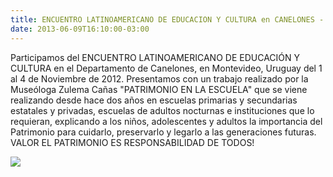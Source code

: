 ```yaml
---
title: ENCUENTRO LATINOAMERICANO DE EDUCACION Y CULTURA en CANELONES - URUGUAY
date: 2013-06-09T16:10:00-03:00
---
```


Participamos del ENCUENTRO LATINOAMERICANO DE EDUCACIÓN Y CULTURA en el Departamento de Canelones, en Montevideo, Uruguay del 1 al 4 de Noviembre de 2012. Presentamos con un trabajo realizado por la Museóloga Zulema Cañas "PATRIMONIO EN LA ESCUELA" que se viene realizando desde hace dos años en escuelas primarias y secundarias estatales y privadas, escuelas de adultos nocturnas e instituciones que lo requieran, explicando a los niños, adolescentes y adultos la importancia del Patrimonio para cuidarlo, preservarlo y legarlo a las generaciones futuras. VALOR EL PATRIMONIO ES RESPONSABILIDAD DE TODOS!



[![](https://blogger.googleusercontent.com/img/b/R29vZ2xl/AVvXsEjvDKA6KIvuyKDvDtbxGNhkQAusaU20CDf-oqdrgDVWfPOoCku3gdx3UEMdW8kDQTakVjYs3Zj-ITJKRhXR_bsGrjZMK2IrBfGwjXxdmYymiVtx1UHykVA3En5gdgaMhGC1XZGMd3YhsFYZ/s1600/+esto+no,+esto+s%C3%AD+patrimonio.jpg)](https://blogger.googleusercontent.com/img/b/R29vZ2xl/AVvXsEjvDKA6KIvuyKDvDtbxGNhkQAusaU20CDf-oqdrgDVWfPOoCku3gdx3UEMdW8kDQTakVjYs3Zj-ITJKRhXR_bsGrjZMK2IrBfGwjXxdmYymiVtx1UHykVA3En5gdgaMhGC1XZGMd3YhsFYZ/s1600/+esto+no,+esto+s%C3%91+patrimonio.jpg)